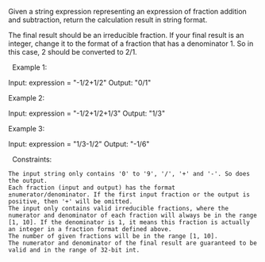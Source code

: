 Given a string expression representing an expression of fraction addition and subtraction, return the calculation result in string format.

The final result should be an irreducible fraction. If your final result is an integer, change it to the format of a fraction that has a denominator 1. So in this case, 2 should be converted to 2/1.

 
Example 1:

Input: expression = "-1/2+1/2"
Output: "0/1"


Example 2:

Input: expression = "-1/2+1/2+1/3"
Output: "1/3"


Example 3:

Input: expression = "1/3-1/2"
Output: "-1/6"


 
Constraints:


	The input string only contains '0' to '9', '/', '+' and '-'. So does the output.
	Each fraction (input and output) has the format ±numerator/denominator. If the first input fraction or the output is positive, then '+' will be omitted.
	The input only contains valid irreducible fractions, where the numerator and denominator of each fraction will always be in the range [1, 10]. If the denominator is 1, it means this fraction is actually an integer in a fraction format defined above.
	The number of given fractions will be in the range [1, 10].
	The numerator and denominator of the final result are guaranteed to be valid and in the range of 32-bit int.

